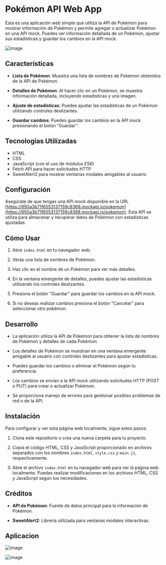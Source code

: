 # Pokémon API Web App

Esta es una aplicación web simple que utiliza la API de Pokémon para mostrar información de Pokémon y permite agregar o actualizar Pokémon en una API mock. Puedes ver información detallada de un Pokémon, ajustar sus estadísticas y guardar los cambios en la API mock.

![image](https://github.com/duranangie/cambiador/assets/117625258/c1f80323-52d2-48e9-a404-0efbb58686e4)


## Características

- **Lista de Pokémon**: Muestra una lista de nombres de Pokémon obtenidos de la API de Pokémon.

- **Detalles de Pokémon**: Al hacer clic en un Pokémon, se muestra información detallada, incluyendo estadísticas y una imagen.

- **Ajuste de estadísticas**: Puedes ajustar las estadísticas de un Pokémon utilizando controles deslizantes.

- **Guardar cambios**: Puedes guardar los cambios en la API mock presionando el botón "Guardar".


## Tecnologías Utilizadas

- HTML
- CSS
- JavaScript (con el uso de módulos ES6)
- Fetch API para hacer solicitudes HTTP
- SweetAlert2 para mostrar ventanas modales amigables al usuario

## Configuración

Asegúrate de que tengas una API mock disponible en la URL [https://650a3b71f6553137159c8368.mockapi.io/pokemon](https://650a3b71f6553137159c8368.mockapi.io/pokemon). Esta API se utiliza para almacenar y recuperar datos de Pokémon con estadísticas ajustadas.

## Cómo Usar

1. Abre `index.html` en tu navegador web.

2. Verás una lista de nombres de Pokémon.

3. Haz clic en el nombre de un Pokémon para ver más detalles.

4. En la ventana emergente de detalles, puedes ajustar las estadísticas utilizando los controles deslizantes.

5. Presiona el botón "Guardar" para guardar los cambios en la API mock.

6. Si no deseas realizar cambios presiona el botón "Cancelar" para seleccionar otro pokémon.

## Desarrollo

- La aplicación utiliza la API de Pokémon para obtener la lista de nombres de Pokémon y detalles de cada Pokémon.

- Los detalles de Pokémon se muestran en una ventana emergente amigable al usuario con controles deslizantes para ajustar estadísticas.

- Puedes guardar los cambios o eliminar el Pokémon según tu preferencia.

- Los cambios se envían a la API mock utilizando solicitudes HTTP (POST o PUT) para crear o actualizar Pokémon.

- Se proporciona manejo de errores para gestionar posibles problemas de red o de la API.


## Instalación

Para configurar y ver esta página web localmente, sigue estos pasos:

1. Clona este repositorio o crea una nueva carpeta para tu proyecto.

2. Copia el código HTML, CSS y JavaScript proporcionado en archivos separados con los nombres `index.html`, `style.css` y `main.js`, respectivamente.

3. Abre el archivo `index.html` en tu navegador web para ver la página web localmente. Puedes realizar modificaciones en los archivos HTML, CSS y JavaScript según tus necesidades.

## Créditos

- **API de Pokémon**: Fuente de datos principal para la información de Pokémon.

- **SweetAlert2**: Librería utilizada para ventanas modales interactivas.

## Aplicacion 

![image](https://github.com/duranangie/cambiador/assets/117625258/b3a7b5d5-bec5-48d7-93c0-bdb445072b6e)

![image](https://github.com/duranangie/cambiador/assets/117625258/35a19fb7-2905-4cbd-8888-17bf2ecb8be6)

